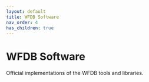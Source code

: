 ```yaml
---
layout: default
title: WFDB Software
nav_order: 4
has_children: true
---
```


# WFDB Software

Official implementations of the WFDB tools and libraries.



